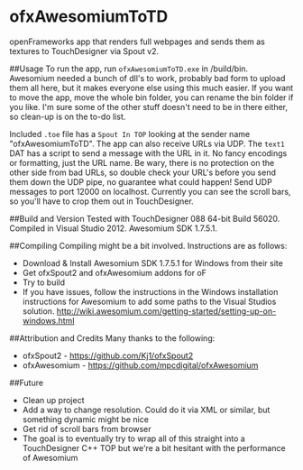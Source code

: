 # ofxAwesomiumToTD
openFrameworks app that renders full webpages and sends them as textures to TouchDesigner via Spout v2.

##Usage
To run the app, run ```ofxAwesomiumToTD.exe``` in /build/bin. Awesomium needed a bunch of dll's to work, probably bad form to upload them all here, but it makes everyone else using this much easier. If you want to move the app, move the whole bin folder, you can rename the bin folder if you like. I'm sure some of the other stuff doesn't need to be in there either, so clean-up is on the to-do list.

Included ```.toe``` file has a ```Spout In TOP``` looking at the sender name "ofxAwesomiumToTD". The app can also receive URLs via UDP. The ```text1``` DAT has a script to send a message with the URL in it. No fancy encodings or formatting, just the URL name. Be wary, there is no protection on the other side from bad URLs, so double check your URL's before you send them down the UDP pipe, no guarantee what could happen! Send UDP messages to port 12000 on localhost. Currently you can see the scroll bars, so you'll have to crop them out in TouchDesigner.

##Build and Version
Tested with TouchDesigner 088 64-bit Build 56020. Compiled in Visual Studio 2012. Awesomium SDK 1.7.5.1. 

##Compiling
Compiling might be a bit involved. Instructions are as follows:

- Download & Install Awesomium SDK 1.7.5.1 for Windows from their site
- Get ofxSpout2 and ofxAwesomium addons for oF
- Try to build
- If you have issues, follow the instructions in the Windows installation instructions for Awesomium to add some paths to the Visual Studios solution. http://wiki.awesomium.com/getting-started/setting-up-on-windows.html

##Attribution and Credits
Many thanks to the following:

- ofxSpout2 - https://github.com/Kj1/ofxSpout2
- ofxAwesomium - https://github.com/mpcdigital/ofxAwesomium

##Future
- Clean up project
- Add a way to change resolution. Could do it via XML or similar, but something dynamic might be nice
- Get rid of scroll bars from browser
- The goal is to eventually try to wrap all of this straight into a TouchDesigner C++ TOP but we're a bit hesitant with the performance of Awesomium
